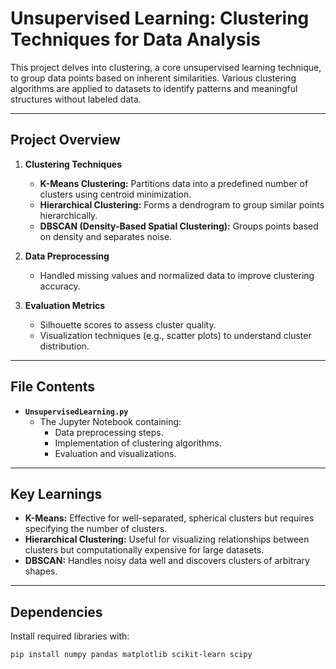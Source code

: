 # Unsupervised Learning: Clustering Techniques for Data Analysis  

This project delves into clustering, a core unsupervised learning technique, to group data points based on inherent similarities. Various clustering algorithms are applied to datasets to identify patterns and meaningful structures without labeled data.  

---

## **Project Overview**  

1. **Clustering Techniques**  
   - **K-Means Clustering:** Partitions data into a predefined number of clusters using centroid minimization.  
   - **Hierarchical Clustering:** Forms a dendrogram to group similar points hierarchically.  
   - **DBSCAN (Density-Based Spatial Clustering):** Groups points based on density and separates noise.  

2. **Data Preprocessing**  
   - Handled missing values and normalized data to improve clustering accuracy.  

3. **Evaluation Metrics**  
   - Silhouette scores to assess cluster quality.  
   - Visualization techniques (e.g., scatter plots) to understand cluster distribution.  

---

## **File Contents**  

- **`UnsupervisedLearning.py`**  
  - The Jupyter Notebook containing:  
    - Data preprocessing steps.  
    - Implementation of clustering algorithms.  
    - Evaluation and visualizations.  

---

## **Key Learnings**  

- **K-Means:** Effective for well-separated, spherical clusters but requires specifying the number of clusters.  
- **Hierarchical Clustering:** Useful for visualizing relationships between clusters but computationally expensive for large datasets.  
- **DBSCAN:** Handles noisy data well and discovers clusters of arbitrary shapes.  

---

## **Dependencies**  

Install required libraries with:  
```bash  
pip install numpy pandas matplotlib scikit-learn scipy  
